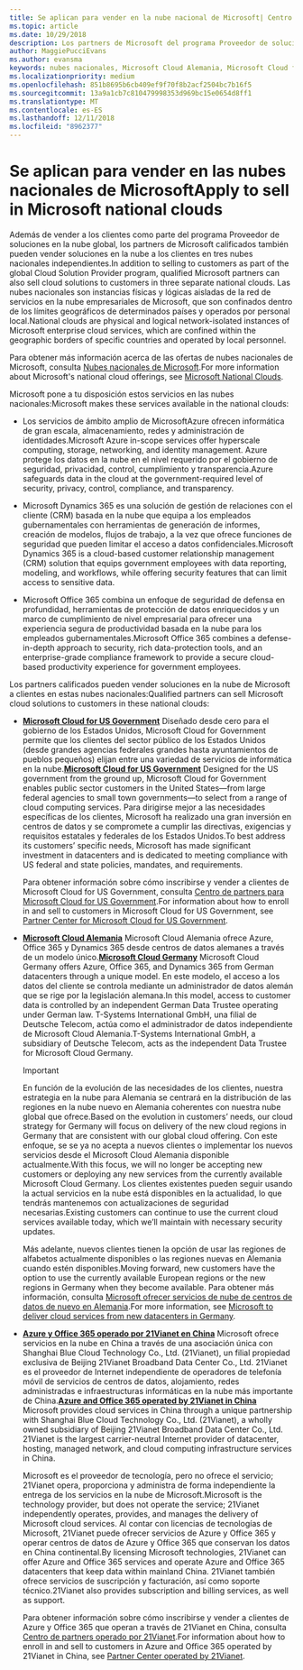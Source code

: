 ```yaml
---
title: Se aplican para vender en la nube nacional de Microsoft| Centro de partners
ms.topic: article
ms.date: 10/29/2018
description: Los partners de Microsoft del programa Proveedor de soluciones en la nube pueden vender a los clientes inscritos en las nubes nacionales compatibles.
author: MaggiePucciEvans
ms.author: evansma
keywords: nubes nacionales, Microsoft Cloud Alemania, Microsoft Cloud for US Government, 21Vianet, Microsoft Cloud China
ms.localizationpriority: medium
ms.openlocfilehash: 851b8695b6cb409ef9f70f8b2acf2504bc7b16f5
ms.sourcegitcommit: 13a9a1cb7c810479998353d969bc15e0654d8ff1
ms.translationtype: MT
ms.contentlocale: es-ES
ms.lasthandoff: 12/11/2018
ms.locfileid: "8962377"
---
```

# <a name="apply-to-sell-in-microsoft-national-clouds"></a><span data-ttu-id="acdbb-104">Se aplican para vender en las nubes nacionales de Microsoft</span><span class="sxs-lookup"><span data-stu-id="acdbb-104">Apply to sell in Microsoft national clouds</span></span>

<span data-ttu-id="acdbb-105">Además de vender a los clientes como parte del programa Proveedor de soluciones en la nube global, los partners de Microsoft calificados también pueden vender soluciones en la nube a los clientes en tres nubes nacionales independientes.</span><span class="sxs-lookup"><span data-stu-id="acdbb-105">In addition to selling to customers as part of the global Cloud Solution Provider program, qualified Microsoft partners can also sell cloud solutions to customers in three separate national clouds.</span></span> <span data-ttu-id="acdbb-106">Las nubes nacionales son instancias físicas y lógicas aisladas de la red de servicios en la nube empresariales de Microsoft, que son confinados dentro de los límites geográficos de determinados países y operados por personal local.</span><span class="sxs-lookup"><span data-stu-id="acdbb-106">National clouds are physical and logical network-isolated instances of Microsoft enterprise cloud services, which are confined within the geographic borders of specific countries and operated by local personnel.</span></span> 

<span data-ttu-id="acdbb-107">Para obtener más información acerca de las ofertas de nubes nacionales de Microsoft, consulta [Nubes nacionales de Microsoft](https://www.microsoft.com/trustcenter/cloudservices/nationalcloud).</span><span class="sxs-lookup"><span data-stu-id="acdbb-107">For more information about Microsoft's national cloud offerings, see [Microsoft National Clouds](https://www.microsoft.com/trustcenter/cloudservices/nationalcloud).</span></span>

<span data-ttu-id="acdbb-108">Microsoft pone a tu disposición estos servicios en las nubes nacionales:</span><span class="sxs-lookup"><span data-stu-id="acdbb-108">Microsoft makes these services available in the national clouds:</span></span>

-   <span data-ttu-id="acdbb-109">Los servicios de ámbito amplio de MicrosoftAzure ofrecen informática de gran escala, almacenamiento, redes y administración de identidades.</span><span class="sxs-lookup"><span data-stu-id="acdbb-109">Microsoft Azure in-scope services offer hyperscale computing, storage, networking, and identity management.</span></span> <span data-ttu-id="acdbb-110">Azure protege los datos en la nube en el nivel requerido por el gobierno de seguridad, privacidad, control, cumplimiento y transparencia.</span><span class="sxs-lookup"><span data-stu-id="acdbb-110">Azure safeguards data in the cloud at the government-required level of security, privacy, control, compliance, and transparency.</span></span>

-   <span data-ttu-id="acdbb-111">Microsoft Dynamics 365 es una solución de gestión de relaciones con el cliente (CRM) basada en la nube que equipa a los empleados gubernamentales con herramientas de generación de informes, creación de modelos, flujos de trabajo, a la vez que ofrece funciones de seguridad que pueden limitar el acceso a datos confidenciales.</span><span class="sxs-lookup"><span data-stu-id="acdbb-111">Microsoft Dynamics 365 is a cloud-based customer relationship management (CRM) solution that equips government employees with data reporting, modeling, and workflows, while offering security features that can limit access to sensitive data.</span></span>

-   <span data-ttu-id="acdbb-112">Microsoft Office 365 combina un enfoque de seguridad de defensa en profundidad, herramientas de protección de datos enriquecidos y un marco de cumplimiento de nivel empresarial para ofrecer una experiencia segura de productividad basada en la nube para los empleados gubernamentales.</span><span class="sxs-lookup"><span data-stu-id="acdbb-112">Microsoft Office 365 combines a defense-in-depth approach to security, rich data-protection tools, and an enterprise-grade compliance framework to provide a secure cloud-based productivity experience for government employees.</span></span>

<span data-ttu-id="acdbb-113">Los partners calificados pueden vender soluciones en la nube de Microsoft a clientes en estas nubes nacionales:</span><span class="sxs-lookup"><span data-stu-id="acdbb-113">Qualified partners can sell Microsoft cloud solutions to customers in these national clouds:</span></span>

-   <span data-ttu-id="acdbb-114">[**Microsoft Cloud for US Government**](https://www.microsoft.com/trustcenter/cloudservices/nationalcloud#Microsoft_Cloud_for_US) Diseñado desde cero para el gobierno de los Estados Unidos, Microsoft Cloud for Government permite que los clientes del sector público de los Estados Unidos (desde grandes agencias federales grandes hasta ayuntamientos de pueblos pequeños) elijan entre una variedad de servicios de informática en la nube.</span><span class="sxs-lookup"><span data-stu-id="acdbb-114">[**Microsoft Cloud for US Government**](https://www.microsoft.com/trustcenter/cloudservices/nationalcloud#Microsoft_Cloud_for_US) Designed for the US government from the ground up, Microsoft Cloud for Government enables public sector customers in the United States—from large federal agencies to small town governments—to select from a range of cloud computing services.</span></span> <span data-ttu-id="acdbb-115">Para dirigirse mejor a las necesidades específicas de los clientes, Microsoft ha realizado una gran inversión en centros de datos y se compromete a cumplir las directivas, exigencias y requisitos estatales y federales de los Estados Unidos.</span><span class="sxs-lookup"><span data-stu-id="acdbb-115">To best address its customers’ specific needs, Microsoft has made significant investment in datacenters and is dedicated to meeting compliance with US federal and state policies, mandates, and requirements.</span></span> 

    <span data-ttu-id="acdbb-116">Para obtener información sobre cómo inscribirse y vender a clientes de Microsoft Cloud for US Government, consulta [Centro de partners para Microsoft Cloud for US Government](partner-center-for-microsoft-us-govt-cloud.md).</span><span class="sxs-lookup"><span data-stu-id="acdbb-116">For information about how to enroll in and sell to customers in Microsoft Cloud for US Government, see [Partner Center for Microsoft Cloud for US Government](partner-center-for-microsoft-us-govt-cloud.md).</span></span>

-   <span data-ttu-id="acdbb-117">[**Microsoft Cloud Alemania**](https://www.microsoft.com/trustcenter/cloudservices/nationalcloud#Microsoft_Cloud_Germany) Microsoft Cloud Alemania ofrece Azure, Office 365 y Dynamics 365 desde centros de datos alemanes a través de un modelo único.</span><span class="sxs-lookup"><span data-stu-id="acdbb-117">[**Microsoft Cloud Germany**](https://www.microsoft.com/trustcenter/cloudservices/nationalcloud#Microsoft_Cloud_Germany) Microsoft Cloud Germany offers Azure, Office 365, and Dynamics 365 from German datacenters through a unique model.</span></span> <span data-ttu-id="acdbb-118">En este modelo, el acceso a los datos del cliente se controla mediante un administrador de datos alemán que se rige por la legislación alemana.</span><span class="sxs-lookup"><span data-stu-id="acdbb-118">In this model, access to customer data is controlled by an independent German Data Trustee operating under German law.</span></span> <span data-ttu-id="acdbb-119">T-Systems International GmbH, una filial de Deutsche Telecom, actúa como el administrador de datos independiente de Microsoft Cloud Alemania.</span><span class="sxs-lookup"><span data-stu-id="acdbb-119">T-Systems International GmbH, a subsidiary of Deutsche Telecom, acts as the independent Data Trustee for Microsoft Cloud Germany.</span></span> 

    > [!IMPORTANT]  
    > <span data-ttu-id="acdbb-120">En función de la evolución de las necesidades de los clientes, nuestra estrategia en la nube para Alemania se centrará en la distribución de las regiones en la nube nuevo en Alemania coherentes con nuestra nube global que ofrece.</span><span class="sxs-lookup"><span data-stu-id="acdbb-120">Based on the evolution in customers’ needs, our cloud strategy for Germany will focus on delivery of the new cloud regions in Germany that are consistent with our global cloud offering.</span></span> <span data-ttu-id="acdbb-121">Con este enfoque, se se ya no acepta a nuevos clientes o implementar los nuevos servicios desde el Microsoft Cloud Alemania disponible actualmente.</span><span class="sxs-lookup"><span data-stu-id="acdbb-121">With this focus, we will no longer be accepting new customers or deploying any new services from the currently available Microsoft Cloud Germany.</span></span> <span data-ttu-id="acdbb-122">Los clientes existentes pueden seguir usando la actual servicios en la nube está disponibles en la actualidad, lo que tendrás mantenemos con actualizaciones de seguridad necesarias.</span><span class="sxs-lookup"><span data-stu-id="acdbb-122">Existing customers can continue to use the current cloud services available today, which we’ll maintain with necessary security updates.</span></span>
    >  
    > <span data-ttu-id="acdbb-123">Más adelante, nuevos clientes tienen la opción de usar las regiones de alfabetos actualmente disponibles o las regiones nuevas en Alemania cuando estén disponibles.</span><span class="sxs-lookup"><span data-stu-id="acdbb-123">Moving forward, new customers have the option to use the currently available European regions or the new regions in Germany when they become available.</span></span> <span data-ttu-id="acdbb-124">Para obtener más información, consulta [Microsoft ofrecer servicios de nube de centros de datos de nuevo en Alemania](https://news.microsoft.com/europe/2018/08/31/microsoft-to-deliver-cloud-services-from-new-datacentres-in-germany-in-2019-to-meet-evolving-customer-needs/).</span><span class="sxs-lookup"><span data-stu-id="acdbb-124">For more information, see [Microsoft to deliver cloud services from new datacenters in Germany](https://news.microsoft.com/europe/2018/08/31/microsoft-to-deliver-cloud-services-from-new-datacentres-in-germany-in-2019-to-meet-evolving-customer-needs/).</span></span>

    
-   <span data-ttu-id="acdbb-125">[**Azure y Office 365 operado por 21Vianet en China**](https://www.microsoft.com/trustcenter/cloudservices/nationalcloud#Microsoft_Cloud_for_China) Microsoft ofrece servicios en la nube en China a través de una asociación única con Shanghai Blue Cloud Technology Co., Ltd. (21Vianet), un filial propiedad exclusiva de Beijing 21Vianet Broadband Data Center Co., Ltd. 21Vianet es el proveedor de Internet independiente de operadores de telefonía móvil de servicios de centros de datos, alojamiento, redes administradas e infraestructuras informáticas en la nube más importante de China.</span><span class="sxs-lookup"><span data-stu-id="acdbb-125">[**Azure and Office 365 operated by 21Vianet in China**](https://www.microsoft.com/trustcenter/cloudservices/nationalcloud#Microsoft_Cloud_for_China) Microsoft provides cloud services in China through a unique partnership with Shanghai Blue Cloud Technology Co., Ltd. (21Vianet), a wholly owned subsidiary of Beijing 21Vianet Broadband Data Center Co., Ltd. 21Vianet is the largest carrier-neutral Internet provider of datacenter, hosting, managed network, and cloud computing infrastructure services in China.</span></span> 

    <span data-ttu-id="acdbb-126">Microsoft es el proveedor de tecnología, pero no ofrece el servicio; 21Vianet opera, proporciona y administra de forma independiente la entrega de los servicios en la nube de Microsoft.</span><span class="sxs-lookup"><span data-stu-id="acdbb-126">Microsoft is the technology provider, but does not operate the service; 21Vianet independently operates, provides, and manages the delivery of Microsoft cloud services.</span></span> <span data-ttu-id="acdbb-127">Al contar con licencias de tecnologías de Microsoft, 21Vianet puede ofrecer servicios de Azure y Office 365 y operar centros de datos de Azure y Office 365 que conservan los datos en China continental.</span><span class="sxs-lookup"><span data-stu-id="acdbb-127">By licensing Microsoft technologies, 21Vianet can offer Azure and Office 365 services and operate Azure and Office 365 datacenters that keep data within mainland China.</span></span> <span data-ttu-id="acdbb-128">21Vianet también ofrece servicios de suscripción y facturación, así como soporte técnico.</span><span class="sxs-lookup"><span data-stu-id="acdbb-128">21Vianet also provides subscription and billing services, as well as support.</span></span>

    <span data-ttu-id="acdbb-129">Para obtener información sobre cómo inscribirse y vender a clientes de Azure y Office 365 que operan a través de 21Vianet en China, consulta [Centro de partners operado por 21Vianet](https://msdn.microsoft.com/partner-china/index).</span><span class="sxs-lookup"><span data-stu-id="acdbb-129">For information about how to enroll in and sell to customers in Azure and Office 365 operated by 21Vianet in China, see [Partner Center operated by 21Vianet](https://msdn.microsoft.com/partner-china/index).</span></span> 